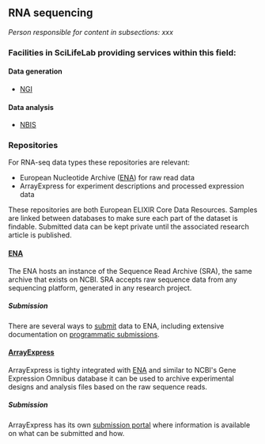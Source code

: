 ## RNA sequencing
_Person responsible for content in subsections: xxx_

### Facilities in SciLifeLab providing services within this field:

#### Data generation

* [NGI](https://ngisweden.scilifelab.se/)

#### Data analysis

* [NBIS](https://nbis.se)

### Repositories

For RNA-seq data types these repositories are relevant:

* European Nucleotide Archive ([ENA](https://www.ebi.ac.uk/ena)) for raw read data
* ArrayExpress for experiment descriptions and processed expression data

These repositories are both European ELIXIR Core Data Resources. Samples are linked between databases to make sure each part of the dataset is findable. Submitted data can be kept private until the associated research article is published. 

#### [ENA](https://www.ebi.ac.uk/ena)

The ENA hosts an instance of the Sequence Read Archive (SRA), the same archive that exists on NCBI. SRA accepts raw sequence data from any sequencing platform, generated in any research project.  

##### Submission

There are several ways to [submit](https://www.ebi.ac.uk/ena/submit) data to ENA, including extensive documentation on [programmatic submissions](https://ena-docs.readthedocs.io/en/latest/programmatic.html).

#### [ArrayExpress](https://www.ebi.ac.uk/arrayexpress/)

ArrayExpress is tighty integrated with [ENA](https://www.ebi.ac.uk/ena) and similar to NCBI's Gene Expression Omnibus database it can be used to archive experimental designs and analysis files based on the raw sequence reads. 

##### Submission

ArrayExpress has its own [submission portal](https://www.ebi.ac.uk/arrayexpress/submit/overview.html) where information is available on what can be submitted and how. 